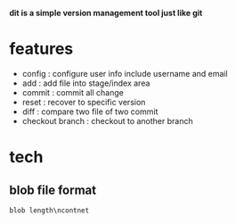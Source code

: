 **dit is a simple version management tool just like git**
# features
* config : configure user info include username and email
* add : add file into stage/index area
* commit : commit all change 
* reset : recover to specific version
* diff : compare two file of two commit
* checkout branch : checkout to another branch


# tech
## blob file format
`blob length\ncontnet`


